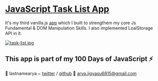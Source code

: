 # [JavaScript Task List App](https://lastnamearya.github.io/JavaScript-Task-List-App/)
It's my third vanilla.js [app](https://lastnamearya.github.io/JavaScript-Task-List-App/) which I built to strengthem my core Js Fundamental & DOM Manipulation Skills. I also implemented LoalStorage API in it.

[![task-list.jpg](https://s18.postimg.org/jb1qsmymh/task-list.jpg)](https://lastnamearya.github.io/JavaScript-Task-List-App/)

## This app is part of my 100 Days of JavaScript :zap:


:tada: lastnamearya ~ [twitter](https://twitter.com/lastnamearya) / [github](https://github.com/lastnamearya)
:email: arya.jigyasu6815@gmail.com
